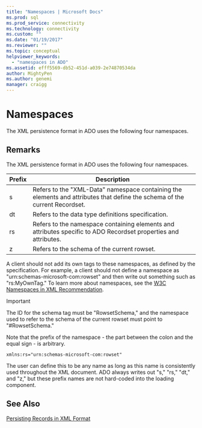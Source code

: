 ```yaml
---
title: "Namespaces | Microsoft Docs"
ms.prod: sql
ms.prod_service: connectivity
ms.technology: connectivity
ms.custom: ""
ms.date: "01/19/2017"
ms.reviewer: ""
ms.topic: conceptual
helpviewer_keywords: 
  - "namespaces in ADO"
ms.assetid: efff5569-db52-451d-a039-2e74870534da
author: MightyPen
ms.author: genemi
manager: craigg
---
```

# Namespaces
The XML persistence format in ADO uses the following four namespaces.  
  
## Remarks  
 The XML persistence format in ADO uses the following four namespaces.  
  
|Prefix|Description|  
|------------|-----------------|  
|s|Refers to the "XML-Data" namespace containing the elements and attributes that define the schema of the current Recordset.|  
|dt|Refers to the data type definitions specification.|  
|rs|Refers to the namespace containing elements and attributes specific to ADO Recordset properties and attributes.|  
|z|Refers to the schema of the current rowset.|  
  
 A client should not add its own tags to these namespaces, as defined by the specification. For example, a client should not define a namespace as "urn:schemas-microsoft-com:rowset" and then write out something such as "rs:MyOwnTag." To learn more about namespaces, see the [W3C Namespaces in XML Recommendation](https://www.w3.org/TR/REC-xml-names/).  
  
> [!IMPORTANT]
>  The ID for the schema tag must be "RowsetSchema," and the namespace used to refer to the schema of the current rowset must point to "#RowsetSchema."  
  
 Note that the prefix of the namespace - the part between the colon and the equal sign - is arbitrary.  
  
```  
xmlns:rs="urn:schemas-microsoft-com:rowset"  
```  
  
 The user can define this to be any name as long as this name is consistently used throughout the XML document. ADO always writes out "s," "rs," "dt," and "z," but these prefix names are not hard-coded into the loading component.  
  
## See Also  
 [Persisting Records in XML Format](../../../ado/guide/data/persisting-records-in-xml-format.md)
